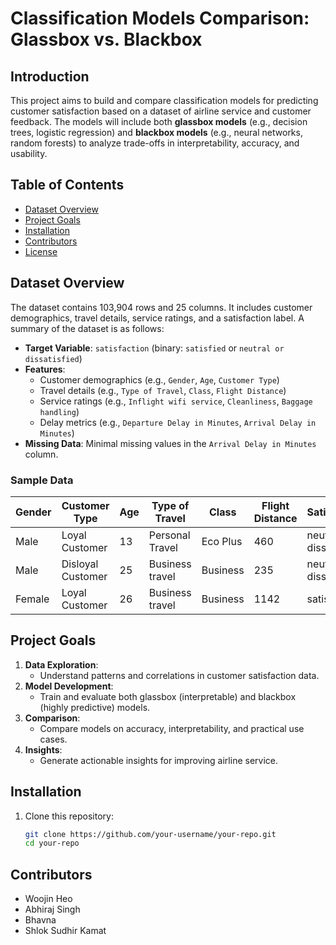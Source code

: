 # Classification Models Comparison: Glassbox vs. Blackbox

## Introduction

This project aims to build and compare classification models for predicting customer satisfaction based on a dataset of airline service and customer feedback. The models will include both **glassbox models** (e.g., decision trees, logistic regression) and **blackbox models** (e.g., neural networks, random forests) to analyze trade-offs in interpretability, accuracy, and usability.

## Table of Contents

- [Dataset Overview](#dataset-overview)
- [Project Goals](#project-goals)
- [Installation](#installation)
- [Contributors](#contributors)
- [License](#license)

## Dataset Overview

The dataset contains 103,904 rows and 25 columns. It includes customer demographics, travel details, service ratings, and a satisfaction label. A summary of the dataset is as follows:

- **Target Variable**: `satisfaction` (binary: `satisfied` or `neutral or dissatisfied`)
- **Features**:
  - Customer demographics (e.g., `Gender`, `Age`, `Customer Type`)
  - Travel details (e.g., `Type of Travel`, `Class`, `Flight Distance`)
  - Service ratings (e.g., `Inflight wifi service`, `Cleanliness`, `Baggage handling`)
  - Delay metrics (e.g., `Departure Delay in Minutes`, `Arrival Delay in Minutes`)
- **Missing Data**: Minimal missing values in the `Arrival Delay in Minutes` column.

### Sample Data

| Gender | Customer Type | Age | Type of Travel | Class    | Flight Distance | Satisfaction       |
|--------|---------------|-----|----------------|----------|-----------------|--------------------|
| Male   | Loyal Customer| 13  | Personal Travel| Eco Plus | 460             | neutral or dissatisfied |
| Male   | Disloyal Customer| 25 | Business travel| Business | 235             | neutral or dissatisfied |
| Female | Loyal Customer| 26  | Business travel| Business | 1142            | satisfied          |

## Project Goals

1. **Data Exploration**:
   - Understand patterns and correlations in customer satisfaction data.
2. **Model Development**:
   - Train and evaluate both glassbox (interpretable) and blackbox (highly predictive) models.
3. **Comparison**:
   - Compare models on accuracy, interpretability, and practical use cases.
4. **Insights**:
   - Generate actionable insights for improving airline service.

## Installation

1. Clone this repository:
   ```bash
   git clone https://github.com/your-username/your-repo.git
   cd your-repo


## Contributors

- Woojin Heo
- Abhiraj Singh
- Bhavna
- Shlok Sudhir Kamat

